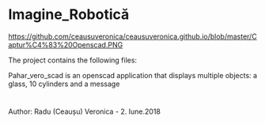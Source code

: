 # Imagine_Robotică



https://github.com/ceausuveronica/ceausuveronica.github.io/blob/master/Captur%C4%83%20Openscad.PNG

The project contains the following files:
 
   Pahar_vero_scad is an openscad application that displays multiple objects:
     a glass, 10 cylinders and a message



#
Author:  Radu (Ceaușu) Veronica - 2. Iune.2018

